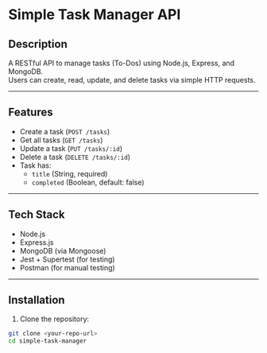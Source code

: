 # Simple Task Manager API

## Description
A RESTful API to manage tasks (To-Dos) using Node.js, Express, and MongoDB.  
Users can create, read, update, and delete tasks via simple HTTP requests.

---

## Features
- Create a task (`POST /tasks`)
- Get all tasks (`GET /tasks`)
- Update a task (`PUT /tasks/:id`)
- Delete a task (`DELETE /tasks/:id`)
- Task has:
  - `title` (String, required)
  - `completed` (Boolean, default: false)

---

## Tech Stack
- Node.js
- Express.js
- MongoDB (via Mongoose)
- Jest + Supertest (for testing)
- Postman (for manual testing)

---

## Installation
1. Clone the repository:
```bash
git clone <your-repo-url>
cd simple-task-manager
